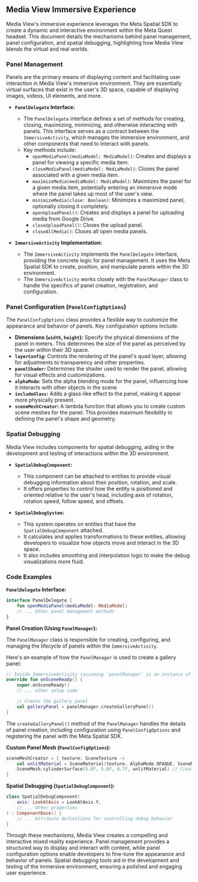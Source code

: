 ## Media View Immersive Experience

Media View's immersive experience leverages the Meta Spatial SDK to create a dynamic and interactive environment within the Meta Quest headset. This document details the mechanisms behind panel management, panel configuration, and spatial debugging, highlighting how Media View blends the virtual and real worlds.

### Panel Management

Panels are the primary means of displaying content and facilitating user interaction in Media View's immersive environment. They are essentially virtual surfaces that exist in the user's 3D space, capable of displaying images, videos, UI elements, and more.

- **`PanelDelegate` Interface:**
   - The `PanelDelegate` interface defines a set of methods for creating, closing, maximizing, minimizing, and otherwise interacting with panels. This interface serves as a contract between the `ImmersiveActivity`, which manages the immersive environment, and other components that need to interact with panels.
   - Key methods include:
     - `openMediaPanel(mediaModel: MediaModel)`: Creates and displays a panel for viewing a specific media item.
     - `closeMediaPanel(mediaModel: MediaModel)`: Closes the panel associated with a given media item.
     - `maximizeMedia(mediaModel: MediaModel)`:  Maximizes the panel for a given media item, potentially entering an immersive mode where the panel takes up most of the user's view.
     - `minimizeMedia(close: Boolean)`: Minimizes a maximized panel, optionally closing it completely.
     - `openUploadPanel()`: Creates and displays a panel for uploading media from Google Drive.
     - `closeUploadPanel()`:  Closes the upload panel.
     - `closeAllMedia()`: Closes all open media panels.

- **`ImmersiveActivity` Implementation:**
   - The `ImmersiveActivity` implements the `PanelDelegate` interface, providing the concrete logic for panel management. It uses the Meta Spatial SDK to create, position, and manipulate panels within the 3D environment.
   - The `ImmersiveActivity` works closely with the `PanelManager` class to handle the specifics of panel creation, registration, and configuration.

### Panel Configuration (`PanelConfigOptions`)

The `PanelConfigOptions` class provides a flexible way to customize the appearance and behavior of panels. Key configuration options include:

- **Dimensions (`width`, `height`):** Specify the physical dimensions of the panel in meters. This determines the size of the panel as perceived by the user within their 3D space.
- **`layerConfig`:** Controls the rendering of the panel's quad layer, allowing for adjustments to transparency and other properties.
- **`panelShader`:**  Determines the shader used to render the panel, allowing for visual effects and customizations.
- **`alphaMode`:**  Sets the alpha blending mode for the panel, influencing how it interacts with other objects in the scene.
- **`includeGlass`:**  Adds a glass-like effect to the panel, making it appear more physically present.
- **`sceneMeshCreator`:** A lambda function that allows you to create custom scene meshes for the panel. This provides maximum flexibility in defining the panel's shape and geometry.

### Spatial Debugging

Media View includes components for spatial debugging, aiding in the development and testing of interactions within the 3D environment.

- **`SpatialDebugComponent`:**
   - This component can be attached to entities to provide visual debugging information about their position, rotation, and scale. 
   - It offers properties to control how the entity is positioned and oriented relative to the user's head, including axis of rotation, rotation speed, follow speed, and offsets.

- **`SpatialDebugSystem`:**
   - This system operates on entities that have the `SpatialDebugComponent` attached.
   - It calculates and applies transformations to these entities, allowing developers to visualize how objects move and interact in the 3D space.
   - It also includes smoothing and interpolation logic to make the debug visualizations more fluid.

### Code Examples

**`PanelDelegate` Interface:**

```kotlin
interface PanelDelegate {
    fun openMediaPanel(mediaModel: MediaModel)
    // ... Other panel management methods
}
```

**Panel Creation (Using `PanelManager`):**

The `PanelManager` class is responsible for creating, configuring, and managing the lifecycle of panels within the `ImmersiveActivity`.

Here's an example of how the `PanelManager` is used to create a gallery panel:

```kotlin
// Inside ImmersiveActivity (assuming 'panelManager' is an instance of PanelManager)
override fun onSceneReady() {
    super.onSceneReady()
    // ... other setup code

    // Create the gallery panel
    val galleryPanel = panelManager.createGalleryPanel()
}
```

The `createGalleryPanel()` method of the `PanelManager` handles the details of panel creation, including configuration using `PanelConfigOptions` and registering the panel with the Meta Spatial SDK.

**Custom Panel Mesh (`PanelConfigOptions`):**

```kotlin
sceneMeshCreator = { texture: SceneTexture ->
    val unlitMaterial = SceneMaterial(texture, AlphaMode.OPAQUE, SceneMaterial.UNLIT_SHADER)
    SceneMesh.cylinderSurface(5.0f, 5.0f, 0.7f, unlitMaterial) // Create a cylindrical panel
}
```

**Spatial Debugging (`SpatialDebugComponent`):**

```kotlin
class SpatialDebugComponent(
    axis: LookAtAxis = LookAtAxis.Y,
    // ... Other properties
) : ComponentBase() {
    // ... Attribute definitions for controlling debug behavior
}
```

Through these mechanisms, Media View creates a compelling and interactive mixed reality experience. Panel management provides a structured way to display and interact with content, while panel configuration options enable developers to fine-tune the appearance and behavior of panels. Spatial debugging tools aid in the development and testing of the immersive environment, ensuring a polished and engaging user experience.